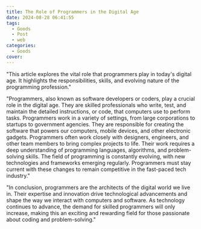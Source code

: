 ```yaml
---
title: The Role of Programmers in the Digital Age
date: 2024-08-28 06:41:55
tags:
  - Goods
  - Post
  - web
categories:
  - Goods
cover: 
---
```


"This article explores the vital role that programmers play in today's digital age. It highlights the responsibilities, skills, and evolving nature of the programming profession."

"Programmers, also known as software developers or coders, play a crucial role in the digital age. They are skilled professionals who write, test, and maintain the detailed instructions, or code, that computers use to perform tasks. Programmers work in a variety of settings, from large corporations to startups to government agencies. They are responsible for creating the software that powers our computers, mobile devices, and other electronic gadgets. Programmers often work closely with designers, engineers, and other team members to bring complex projects to life. Their work requires a deep understanding of programming languages, algorithms, and problem-solving skills. The field of programming is constantly evolving, with new technologies and frameworks emerging regularly. Programmers must stay current with these changes to remain competitive in the fast-paced tech industry."

"In conclusion, programmers are the architects of the digital world we live in. Their expertise and innovation drive technological advancements and shape the way we interact with computers and software. As technology continues to advance, the demand for skilled programmers will only increase, making this an exciting and rewarding field for those passionate about coding and problem-solving."
